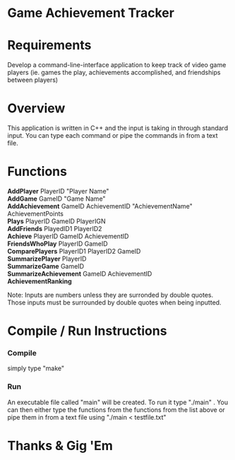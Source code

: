 # Game Achievement Tracker

# Requirements
Develop a command-line-interface application to keep track of video game players (ie. games the play, achievements accomplished, and friendships between players)

# Overview
This application is written in C++ and the input is taking in through standard input. You can type each command or pipe the commands in from a text file.

# Functions
<strong>AddPlayer</strong> PlayerID "Player Name" <br>
<strong>AddGame</strong> GameID "Game Name" <br>
<strong>AddAchievement</strong> GameID AchievementID "AchievementName" AchievementPoints <br>
<strong>Plays</strong> PlayerID GameID PlayerIGN <br>
<strong>AddFriends</strong> PlayedID1 PlayerID2<br>
<strong>Achieve</strong> PlayerID GameID AchievementID<br>
<strong>FriendsWhoPlay</strong> PlayerID GameID<br>
<strong>ComparePlayers</strong> PlayerID1 PlayerID2 GameID<br>
<strong>SummarizePlayer</strong> PlayerID<br>
<strong>SummarizeGame</strong> GameID<br>
<strong>SummarizeAchievement</strong> GameID AchievementID<br>
<strong>AchievementRanking</strong><br>

Note: Inputs are numbers unless they are surronded by double quotes. Those inputs must be surrounded by double quotes when being inputted.

# Compile / Run Instructions
<h3>Compile</h3>
simply type "make"
<h3>Run</h3>
An executable file called "main" will be created. To run it type "./main" . You can then either type the functions from the functions from the list above or pipe them in from a text file using "./main < testfile.txt"

# Thanks & Gig 'Em

